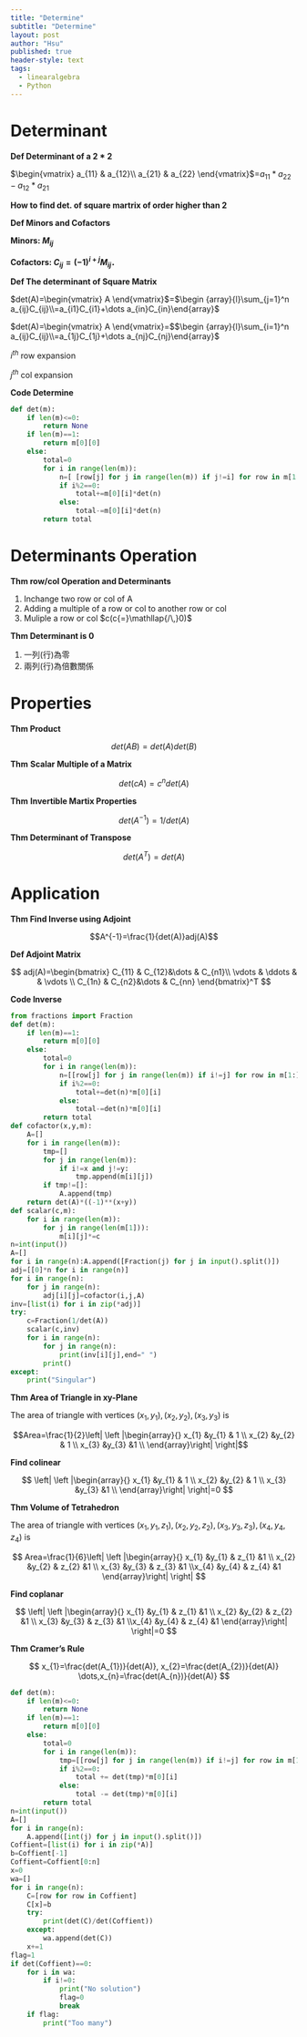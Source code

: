 ```yaml
---
title: "Determine"
subtitle: "Determine"
layout: post
author: "Hsu"
published: true
header-style: text
tags:
  - linearalgebra
  - Python
---
```

<head>
    <script src="https://cdn.mathjax.org/mathjax/latest/MathJax.js?config=TeX-AMS-MML_HTMLorMML" type="text/javascript"></script>
    <script type="text/x-mathjax-config">
        MathJax.Hub.Config({
            tex2jax: {
            skipTags: ['script', 'noscript', 'style', 'textarea', 'pre'],
            inlineMath: [['$','$']]
            }
        });
    </script>
</head>


# Determinant



**Def Determinant of a $2*2$**

$\begin{vmatrix}
   a_{11} & a_{12}\\
   a_{21} & a_{22}
\end{vmatrix}$$=$$a_{11}*a_{22}-a_{12}*a_{21}$



**How to find det. of square martrix of order higher than 2**


**Def Minors and Cofactors**

**Minors: $M_{ij}$**

**Cofactors: $C_{ij}$$= (-1)^{i+j}M_{ij}$．**




**Def The determinant of Square Matrix**



$det(A)=\begin{vmatrix}
   A
\end{vmatrix}$=$\begin {array}{l}\sum_{j=1}^n a_{ij}C_{ij}\\=a_{i1}C_{i1}+\dots a_{in}C_{in}\end{array}$

$det(A)=\begin{vmatrix}
   A
\end{vmatrix}=$$\begin {array}{l}\sum_{i=1}^n a_{ij}C_{ij}\\=a_{1j}C_{1j}+\dots a_{nj}C_{nj}\end{array}$

$i^{th}$ row expansion

$j^{th}$ col expansion


**Code Determine**

```python
def det(m):
    if len(m)<=0:
        return None
    if len(m)==1:
        return m[0][0]
    else:
        total=0
        for i in range(len(m)):
            n=[ [row[j] for j in range(len(m)) if j!=i] for row in m[1:]]
            if i%2==0:
                total+=m[0][i]*det(n)
            else:
                total-=m[0][i]*det(n)
        return total
```



# Determinants Operation

**Thm row/col Operation and Determinants**

1. Inchange two row or col of A 
2. Adding a multiple of a row or col to another row or col 
3. Muliple a row or col $c(c{=}\mathllap{/\,}0)$



**Thm  Determinant is 0**

1. 一列(行)為零
2. 兩列(行)為倍數關係


# Properties


**Thm Product**

$$
det(AB)=det(A)det(B)
$$




**Thm** **Scalar Multiple of a Matrix**

$$
det(cA)=c^n det(A)
$$


**Thm** **Invertible Martix Properties**

$$
det(A^{-1})=1/det(A)
$$


**Thm Determinant of Transpose**

$$
det(A^{T})=det(A)
$$


# Application


**Thm Find Inverse using Adjoint**

```math
A^{-1}=\frac{1}{det(A)}adj(A)
```


**Def Adjoint Matrix**

$$
adj(A)=\begin{bmatrix}
C_{11} & C_{12}&\dots & C_{n1}\\
\vdots & \ddots &  & \vdots \\ C_{1n} & C_{n2}&\dots & C_{nn}
\end{bmatrix}^T
$$


**Code Inverse**

```python
from fractions import Fraction
def det(m):
    if len(m)==1:
        return m[0][0]
    else:
        total=0
        for i in range(len(m)):
            n=[[row[j] for j in range(len(m)) if i!=j] for row in m[1:]]
            if i%2==0:
                total+=det(n)*m[0][i]
            else:
                total-=det(n)*m[0][i]
        return total
def cofactor(x,y,m):
    A=[]
    for i in range(len(m)):
        tmp=[]
        for j in range(len(m)):
            if i!=x and j!=y:
                tmp.append(m[i][j])
        if tmp!=[]:
            A.append(tmp)
    return det(A)*((-1)**(x+y))
def scalar(c,m):
    for i in range(len(m)):
        for j in range(len(m[1])):
            m[i][j]*=c
n=int(input())
A=[]
for i in range(n):A.append([Fraction(j) for j in input().split()])
adj=[[0]*n for i in range(n)]
for i in range(n):
    for j in range(n):
        adj[i][j]=cofactor(i,j,A)
inv=[list(i) for i in zip(*adj)]
try:
    c=Fraction(1/det(A))
    scalar(c,inv)
    for i in range(n):
        for j in range(n):
            print(inv[i][j],end=" ")
        print()
except:
    print("Singular")
```


**Thm Area of Triangle in xy-Plane**

The area of triangle with vertices $(x_{1},y_{1}),(x_{2},y_{2}),(x_{3},y_{3})$ is

```math
Area=\frac{1}{2}\left| \left |\begin{array}{}      x_{1} &y_{1}   & 1 \\
x_{2} &y_{2} & 1  \\
x_{3} &y_{3} &1 \\
\end{array}\right|  \right|
```


**Find colinear**



$$
\left| \left |\begin{array}{}      x_{1} &y_{1}   & 1 \\
x_{2} &y_{2} & 1  \\
x_{3} &y_{3} &1 \\
\end{array}\right|  \right|=0
$$


**Thm Volume of Tetrahedron**

The area of triangle with vertices $(x_{1},y_{1},z_{1}),(x_{2},y_{2},z_{2}),(x_{3},y_{3},z_{3}),(x_{4},y_{4},z_{4})$ is



$$
Area=\frac{1}{6}\left| \left |\begin{array}{}      x_{1} &y_{1}   & z_{1} &1 \\
x_{2} &y_{2} & z_{2} &1  \\
x_{3} &y_{3} & z_{3} &1 \\x_{4} &y_{4} & z_{4} &1
\end{array}\right|  \right|
$$


**Find coplanar**



$$
\left| \left |\begin{array}{}      x_{1} &y_{1}   & z_{1} &1 \\
x_{2} &y_{2} & z_{2} &1  \\
x_{3} &y_{3} & z_{3} &1 \\x_{4} &y_{4} & z_{4} &1
\end{array}\right|  \right|=0
$$

**Thm Cramer’s Rule**



$$
x_{1}=\frac{det(A_{1})}{det(A)}, x_{2}=\frac{det(A_{2})}{det(A)} \dots,x_{n}=\frac{det(A_{n})}{det(A)}
$$

```python
def det(m):
    if len(m)<=0:
        return None
    if len(m)==1:
        return m[0][0]
    else:
        total=0
        for i in range(len(m)):
            tmp=[[row[j] for j in range(len(m)) if i!=j] for row in m[1:]]
            if i%2==0:
                total += det(tmp)*m[0][i]
            else:
                total -= det(tmp)*m[0][i]
        return total
n=int(input())
A=[]
for i in range(n):
    A.append([int(j) for j in input().split()])
Coffient=[list(i) for i in zip(*A)]
b=Coffient[-1]
Coffient=Coffient[0:n]
x=0
wa=[]
for i in range(n):
    C=[row for row in Coffient]
    C[x]=b
    try:
        print(det(C)/det(Coffient))
    except:
        wa.append(det(C))
    x+=1
flag=1
if det(Coffient)==0:
    for i in wa:
        if i!=0:
            print("No solution")
            flag=0
            break
    if flag:
        print("Too many")
```

